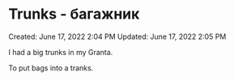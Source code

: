 # Trunks - багажник

Created: June 17, 2022 2:04 PM
Updated: June 17, 2022 2:05 PM

I had a big trunks in my Granta.

To put bags into a tranks.